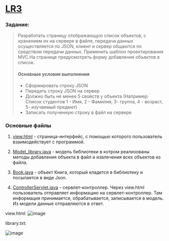 # [LR3](https://github.com/Egorrss/OOP/tree/main/LR3_Json_MVC)

### Задание:
>Разработать страницу отображающую список объектов, с хранением их на сервере в файле, передача данных осуществляется по JSON, 
>клиент и сервер общаются по средством передачи данных. Применить шаблон проектирования MVC.На странице предусмотреть форму добавления объектов в список.
> #### Основные условия выполнения
>- Сформировать строку JSON
>- Передать строку JSON на сервер
>- Должно быть не менее 5 свойств у объекта (Например: Список студентов 1 - Имя, 2 - Фамилия,  3- группа, 4 - возраст,  5- изучаемый предмет)
>- Записать полученную строку в файл на сервере

### Основные файлы
1. [view.html](https://github.com/Egorrss/OOP/blob/main/LR3_Json_MVC/src/main/webapp/view.html) - страница-интерфейс, с помощью которого пользователь взаимодействует с программой.

2. [Model_library.java](https://github.com/Egorrss/OOP/blob/main/LR3_Json_MVC/src/main/java/com/example/Model_library.java) - модель библиотеки в котром реализованы методы добавления объекта в файл и извлечения всех объектов из файла.

3. [Book.java](https://github.com/Egorrss/OOP/blob/main/LR3_Json_MVC/src/main/java/com/example/Book.java) - объект Книга, который кладется в библиотеку и посылается в виде Json.

4. [ControllerServlet.java](https://github.com/Egorrss/OOP/blob/main/LR3_Json_MVC/src/main/java/com/example/ControllerServlet.java) - сервлет-контроллер. 
Через view.html пользователь отправляет информацию на сервлет-контроллер. 
Там информация принимается, обрабатывается, записывается в модель. 
Из модели данные отправляются в ответ.

view.html:
![image](https://github.com/Egorrss/OOP/assets/129698533/fe5aa567-ba23-41c5-b137-7a66802dfe5b)

library.txt:

![image](https://github.com/Egorrss/OOP/assets/129698533/cc42aeeb-11fb-48d6-ae51-3f3039c5c959)

